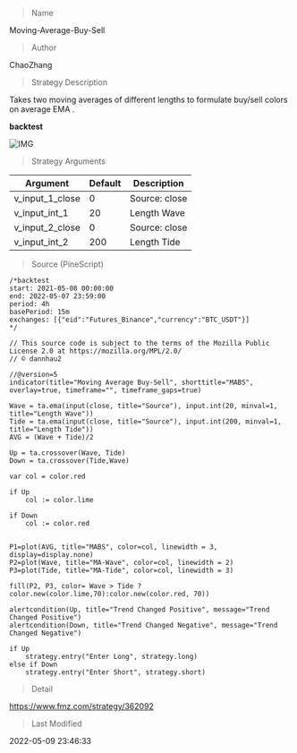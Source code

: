 
> Name

Moving-Average-Buy-Sell

> Author

ChaoZhang

> Strategy Description

Takes two moving averages of different lengths to formulate buy/sell colors on average EMA .

**backtest**

 ![IMG](https://www.fmz.com/upload/asset/1a4bb62396a5187a0c1.jpg) 

> Strategy Arguments



|Argument|Default|Description|
|----|----|----|
|v_input_1_close|0|Source: close|high|low|open|hl2|hlc3|hlcc4|ohlc4|
|v_input_int_1|20|Length Wave|
|v_input_2_close|0|Source: close|high|low|open|hl2|hlc3|hlcc4|ohlc4|
|v_input_int_2|200|Length Tide|


> Source (PineScript)

``` pinescript
/*backtest
start: 2021-05-08 00:00:00
end: 2022-05-07 23:59:00
period: 4h
basePeriod: 15m
exchanges: [{"eid":"Futures_Binance","currency":"BTC_USDT"}]
*/

// This source code is subject to the terms of the Mozilla Public License 2.0 at https://mozilla.org/MPL/2.0/
// © dannhau2

//@version=5
indicator(title="Moving Average Buy-Sell", shorttitle="MABS", overlay=true, timeframe="", timeframe_gaps=true)

Wave = ta.ema(input(close, title="Source"), input.int(20, minval=1, title="Length Wave"))
Tide = ta.ema(input(close, title="Source"), input.int(200, minval=1, title="Length Tide"))
AVG = (Wave + Tide)/2

Up = ta.crossover(Wave, Tide)
Down = ta.crossover(Tide,Wave)

var col = color.red

if Up
    col := color.lime

if Down
    col := color.red


P1=plot(AVG, title="MABS", color=col, linewidth = 3, display=display.none)
P2=plot(Wave, title="MA-Wave", color=col, linewidth = 2)
P3=plot(Tide, title="MA-Tide", color=col, linewidth = 3)

fill(P2, P3, color= Wave > Tide ? color.new(color.lime,70):color.new(color.red, 70))

alertcondition(Up, title="Trend Changed Positive", message="Trend Changed Positive")
alertcondition(Down, title="Trend Changed Negative", message="Trend Changed Negative")

if Up
    strategy.entry("Enter Long", strategy.long)
else if Down
    strategy.entry("Enter Short", strategy.short)
```

> Detail

https://www.fmz.com/strategy/362092

> Last Modified

2022-05-09 23:46:33
